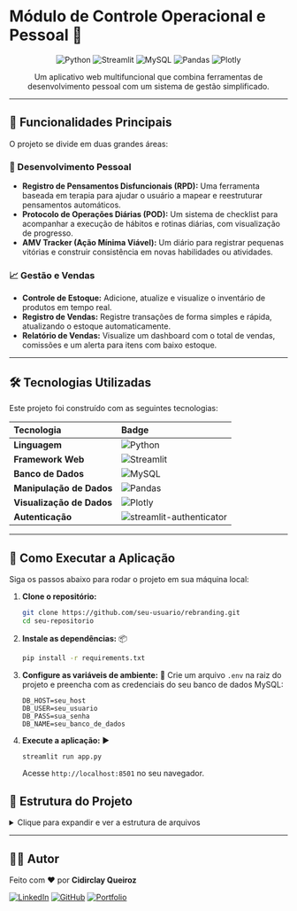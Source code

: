 # Módulo de Controle Operacional e Pessoal 🚀

<p align="center">
  <img src="https://img.shields.io/badge/Python-3776AB?style=for-the-badge&logo=python&logoColor=white" alt="Python">
  <img src="https://img.shields.io/badge/Streamlit-FF4B4B?style=for-the-badge&logo=Streamlit&logoColor=white" alt="Streamlit">
  <img src="https://img.shields.io/badge/MySQL-4479A1?style=for-the-badge&logo=mysql&logoColor=white" alt="MySQL">
  <img src="https://img.shields.io/badge/Pandas-2C2D72?style=for-the-badge&logo=pandas&logoColor=white" alt="Pandas">
  <img src="https://img.shields.io/badge/Plotly-3F4F75?style=for-the-badge&logo=plotly&logoColor=white" alt="Plotly">
</p>

<p align="center">
  Um aplicativo web multifuncional que combina ferramentas de desenvolvimento pessoal com um sistema de gestão simplificado.
</p>

---

## 🎯 Funcionalidades Principais

O projeto se divide em duas grandes áreas:

### 🧠 Desenvolvimento Pessoal
*   **Registro de Pensamentos Disfuncionais (RPD):** Uma ferramenta baseada em terapia para ajudar o usuário a mapear e reestruturar pensamentos automáticos.
*   **Protocolo de Operações Diárias (POD):** Um sistema de checklist para acompanhar a execução de hábitos e rotinas diárias, com visualização de progresso.
*   **AMV Tracker (Ação Mínima Viável):** Um diário para registrar pequenas vitórias e construir consistência em novas habilidades ou atividades.

### 📈 Gestão e Vendas
*   **Controle de Estoque:** Adicione, atualize e visualize o inventário de produtos em tempo real.
*   **Registro de Vendas:** Registre transações de forma simples e rápida, atualizando o estoque automaticamente.
*   **Relatório de Vendas:** Visualize um dashboard com o total de vendas, comissões e um alerta para itens com baixo estoque.

---

## 🛠️ Tecnologias Utilizadas

Este projeto foi construído com as seguintes tecnologias:

| Tecnologia | Badge |
| :--- | :--- |
| **Linguagem** | ![Python](https://img.shields.io/badge/Python-3776AB?style=for-the-badge&logo=python&logoColor=white) |
| **Framework Web** | ![Streamlit](https://img.shields.io/badge/Streamlit-FF4B4B?style=for-the-badge&logo=Streamlit&logoColor=white) |
| **Banco de Dados** | ![MySQL](https://img.shields.io/badge/MySQL-4479A1?style=for-the-badge&logo=mysql&logoColor=white) |
| **Manipulação de Dados** | ![Pandas](https://img.shields.io/badge/Pandas-2C2D72?style=for-the-badge&logo=pandas&logoColor=white) |
| **Visualização de Dados** | ![Plotly](https://img.shields.io/badge/Plotly-3F4F75?style=for-the-badge&logo=plotly&logoColor=white) |
| **Autenticação** | ![streamlit-authenticator](https://img.shields.io/badge/streamlit--authenticator-FF4B4B?style=for-the-badge) |

---

## 🚀 Como Executar a Aplicação

Siga os passos abaixo para rodar o projeto em sua máquina local:

1.  **Clone o repositório:**
    ```bash
    git clone https://github.com/seu-usuario/rebranding.git
    cd seu-repositorio
    ```

2.  **Instale as dependências:** 📦
    ```bash
    pip install -r requirements.txt
    ```

3.  **Configure as variáveis de ambiente:** 🔑
    Crie um arquivo `.env` na raiz do projeto e preencha com as credenciais do seu banco de dados MySQL:
    ```env
    DB_HOST=seu_host
    DB_USER=seu_usuario
    DB_PASS=sua_senha
    DB_NAME=seu_banco_de_dados
    ```

4.  **Execute a aplicação:** ▶️
    ```bash
    streamlit run app.py
    ```
    Acesse `http://localhost:8501` no seu navegador.

## 📂 Estrutura do Projeto

<details>
  <summary>Clique para expandir e ver a estrutura de arquivos</summary>

```
.
├── app.py                      # Ponto de entrada principal da aplicação Streamlit
├── core/                       # Módulos centrais da aplicação
│   ├── __init__.py
│   ├── auth.py                 # Lógica de autenticação de usuários
│   └── database.py             # Camada de acesso ao banco de dados (MySQL)
├── desenvolvimento_pessoal/    # Módulos relacionados ao desenvolvimento pessoal
│   ├── __init__.py
│   ├── protocolo_diario.py     # Lógica do módulo "Protocolo Diário (POD)"
│   ├── rebranding.py           # Lógica do módulo "AMV Tracker"
│   └── rpd.py                  # Lógica do módulo "Registro de Pensamentos"
├── gestao/                     # Módulos relacionados à gestão
│   ├── __init__.py
│   ├── estoque.py              # Lógica de negócio para estoque e vendas
│   └── pdf_generator.py        # Lógica para gerar recibos em PDF
├── tests/                      # Suíte de testes da aplicação
├── requirements.txt            # Lista de dependências do projeto
└── .env.example                # Exemplo de arquivo de variáveis de ambiente
```
</details>

---

## 👨‍💻 Autor

Feito com ❤️ por **Cidirclay Queiroz**

[![LinkedIn](https://img.shields.io/badge/LinkedIn-0077B5?style=for-the-badge&logo=linkedin&logoColor=white)](https://www.linkedin.com/in/seu-linkedin/)
[![GitHub](https://img.shields.io/badge/GitHub-181717?style=for-the-badge&logo=github&logoColor=white)](https://github.com/seu-github/)
[![Portfolio](https://img.shields.io/badge/Portfolio-000000?style=for-the-badge&logo=About.me&logoColor=white)](https://www.cdkteck.com.br)